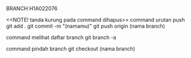 BRANCH H1A022076

<<NOTE! tanda kurung pada command dihapus>>
command urutan push
git add .
git commit -m "(namamu)"
git push origin (nama branch)

command melihat daftar branch
git branch -a

command pindah branch
git checkout (nama branch)
